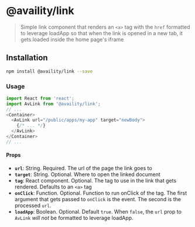 # @availity/link

> Simple link component that renders an `<a>` tag with the `href` formatted to leverage loadApp so that when the link is opened in a new tab, it gets loaded inside the home page's iframe

## Installation

```bash
npm install @availity/link --save
```

### Usage

```javascript
import React from 'react';
import AvLink from '@availity/link';
// ...
<Container>
  <AvLink url="/public/apps/my-app" target="newBody">
    {/* ... */}
  </AvLink>
</Container>
// ...
```

#### Props

- **`url`**: String. Required. The url of the page the link goes to
- **`target`**: String. Optional. Where to open the linked document
- **`tag`**: React component. Optional. The tag to use in the link that gets rendered. Defaults to an `<a>` tag
- **`onClick`**: Function. Optional. Function to run onClick of the tag. The first argument that gets passed to `onClick` is the event. The second is the processed `url`.
- **`loadApp`**: Boolean. Optional. Default `true`. When `false`, the `url` prop to `AvLink` _will not_ be formatted to leverage loadApp.
